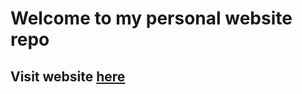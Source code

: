 # Welcome to my personal website repo

## Visit website [here](https://clarisa1999.github.io/Portfolio/)
